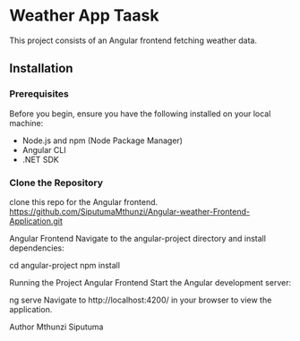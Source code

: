 # Weather App Taask

This  project consists of an Angular frontend  fetching weather data.

## Installation

### Prerequisites

Before you begin, ensure you have the following installed on your local machine:

- Node.js and npm (Node Package Manager)
- Angular CLI
- .NET SDK

### Clone the Repository
clone this repo for the Angular frontend.
https://github.com/SiputumaMthunzi/Angular-weather-Frontend-Application.git


Angular Frontend
Navigate to the angular-project directory and install dependencies:

cd angular-project
npm install

Running the Project
Angular Frontend
Start the Angular development server:


ng serve
Navigate to http://localhost:4200/ in your browser to view the application.


Author Mthunzi Siputuma
